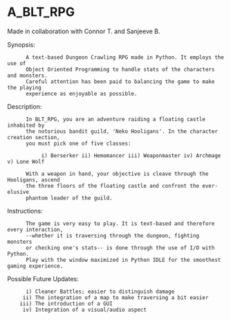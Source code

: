 # A_BLT_RPG

Made in collaboration with Connor T. and Sanjeeve B.

Synopsis:
          
          A text-based Dungeon Crawling RPG made in Python. It employs the use of
          Object Oriented Programming to handle stats of the characters and monsters.
          Careful attention has been paid to balancing the game to make the playing
          experience as enjoyable as possible.

Description:

          In BLT_RPG, you are an adventure raiding a floating castle inhabited by 
          the notorious bandit guild, 'Neko Hooligans'. In the character creation section, 
          you must pick one of five classes: 
          
               i) Berserker ii) Hemomancer iii) Weaponmaster iv) Archmage v) Lone Wolf
          
          With a weapon in hand, your objective is cleave through the Hooligans, ascend
          the three floors of the floating castle and confront the ever-elusive 
          phantom leader of the guild.


Instructions:

          The game is very easy to play. It is text-based and therefore every interaction,
          --whether it is traversing through the dungeon, fighting monsters 
          or checking one's stats-- is done through the use of I/O with Python.
          Play with the window maximized in Python IDLE for the smoothest gaming experience.


Possible Future Updates:

          i) Cleaner Battles; easier to distinguish damage
         ii) The integration of a map to make traversing a bit easier
        iii) The introduction of a GUI
         iv) Integration of a visual/audio aspect
